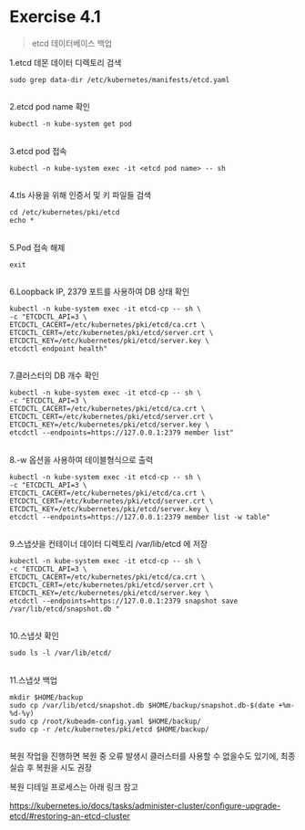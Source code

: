 # Exercise 4.1


> etcd 데이터베이스 백업

1.etcd 데몬 데이터 디렉토리 검색
```
sudo grep data-dir /etc/kubernetes/manifests/etcd.yaml
```

##

2.etcd pod name 확인
```
kubectl -n kube-system get pod
```

##

3.etcd pod 접속
```
kubectl -n kube-system exec -it <etcd pod name> -- sh
```

##

4.tls 사용을 위해 인증서 및 키 파일들 검색

```
cd /etc/kubernetes/pki/etcd
echo *
```

##

5.Pod 접속 해제
```
exit
```

##

6.Loopback IP, 2379 포트를 사용하여 DB 상태 확인
```
kubectl -n kube-system exec -it etcd-cp -- sh \
-c "ETCDCTL_API=3 \
ETCDCTL_CACERT=/etc/kubernetes/pki/etcd/ca.crt \
ETCDCTL_CERT=/etc/kubernetes/pki/etcd/server.crt \
ETCDCTL_KEY=/etc/kubernetes/pki/etcd/server.key \
etcdctl endpoint health"
```

##

7.클러스터의 DB 개수 확인
```
kubectl -n kube-system exec -it etcd-cp -- sh \
-c "ETCDCTL_API=3 \
ETCDCTL_CACERT=/etc/kubernetes/pki/etcd/ca.crt \
ETCDCTL_CERT=/etc/kubernetes/pki/etcd/server.crt \
ETCDCTL_KEY=/etc/kubernetes/pki/etcd/server.key \
etcdctl --endpoints=https://127.0.0.1:2379 member list"
```

##

8.-w 옵션을 사용하여 테이블형식으로 출력
```
kubectl -n kube-system exec -it etcd-cp -- sh \
-c "ETCDCTL_API=3 \
ETCDCTL_CACERT=/etc/kubernetes/pki/etcd/ca.crt \
ETCDCTL_CERT=/etc/kubernetes/pki/etcd/server.crt \
ETCDCTL_KEY=/etc/kubernetes/pki/etcd/server.key \
etcdctl --endpoints=https://127.0.0.1:2379 member list -w table"
```

##

9.스냅샷을 컨테이너 데이터 디렉토리 /var/lib/etcd 에 저장
```
kubectl -n kube-system exec -it etcd-cp -- sh \
-c "ETCDCTL_API=3 \
ETCDCTL_CACERT=/etc/kubernetes/pki/etcd/ca.crt \
ETCDCTL_CERT=/etc/kubernetes/pki/etcd/server.crt \
ETCDCTL_KEY=/etc/kubernetes/pki/etcd/server.key \
etcdctl --endpoints=https://127.0.0.1:2379 snapshot save /var/lib/etcd/snapshot.db "
```

##

10.스냅샷 확인
```
sudo ls -l /var/lib/etcd/
```

##

11.스냅샷 백업
```
mkdir $HOME/backup
sudo cp /var/lib/etcd/snapshot.db $HOME/backup/snapshot.db-$(date +%m-%d-%y)
sudo cp /root/kubeadm-config.yaml $HOME/backup/
sudo cp -r /etc/kubernetes/pki/etcd $HOME/backup/
```

##

복원 작업을 진행하면 복원 중 오류 발생시 클러스터를 사용할 수 없을수도 있기에, 최종 실습 후 복원을 시도 권장

복원 디테일 프로세스는 아래 링크 참고

https://kubernetes.io/docs/tasks/administer-cluster/conﬁgure-upgrade-etcd/#restoring-an-etcd-cluster
